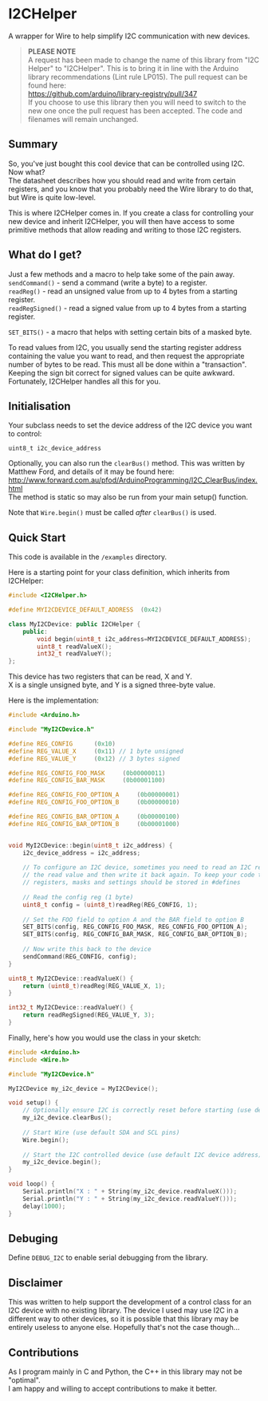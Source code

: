 I2CHelper
=========

A wrapper for Wire to help simplify I2C communication with new devices.

> **PLEASE NOTE**  
> A request has been made to change the name of this library from "I2C Helper"
> to "I2CHelper". This is to bring it in line with the Arduino library
> recommendations (Lint rule LP015). The pull request can be found here:  
> https://github.com/arduino/library-registry/pull/347  
> If you choose to use this library then you will need to switch to the new one
> once the pull request has been accepted. The code and filenames will remain
> unchanged.

## Summary

So, you've just bought this cool device that can be controlled using I2C. Now what?  
The datasheet describes how you should read and write from certain registers,
and you know that you probably need the Wire library to do that, but Wire is
quite low-level.

This is where I2CHelper comes in. If you create a class for controlling your
new device and inherit I2CHelper, you will then have access to some primitive
methods that allow reading and writing to those I2C registers.

## What do I get?

Just a few methods and a macro to help take some of the pain away.  
`sendCommand()` - send a command (write a byte) to a register.  
`readReg()` - read an unsigned value from up to 4 bytes from a starting register.  
`readRegSigned()` - read a signed value from up to 4 bytes from a starting register.  

`SET_BITS()` - a macro that helps with setting certain bits of a masked byte.

To read values from I2C, you usually send the starting register address
containing the value you want to read, and then request the appropriate number
of bytes to be read. This must all be done within a "transaction". Keeping the
sign bit correct for signed values can be quite awkward. Fortunately, I2CHelper
handles all this for you.

## Initialisation

Your subclass needs to set the device address of the I2C device you want to control:

`uint8_t i2c_device_address`

Optionally, you can also run the `clearBus()` method. This was written by
Matthew Ford, and details of it may be found here:  
http://www.forward.com.au/pfod/ArduinoProgramming/I2C_ClearBus/index.html   
The method is static so may also be run from your main setup() function.

Note that `Wire.begin()` must be called *after* `clearBus()` is used.


## Quick Start

This code is available in the `/examples` directory.

Here is a starting point for your class definition, which inherits from I2CHelper:

```c++
#include <I2CHelper.h>

#define MYI2CDEVICE_DEFAULT_ADDRESS  (0x42)

class MyI2CDevice: public I2CHelper {
    public:
        void begin(uint8_t i2c_address=MYI2CDEVICE_DEFAULT_ADDRESS);
        uint8_t readValueX();
        int32_t readValueY();
};
```

This device has two registers that can be read, X and Y.  
X is a single unsigned byte, and Y is a signed three-byte value.

Here is the implementation:

```c++
#include <Arduino.h>

#include "MyI2CDevice.h"

#define REG_CONFIG      (0x10)
#define REG_VALUE_X     (0x11) // 1 byte unsigned
#define REG_VALUE_Y     (0x12) // 3 bytes signed

#define REG_CONFIG_FOO_MASK     (0b00000011)
#define REG_CONFIG_BAR_MASK     (0b00001100)

#define REG_CONFIG_FOO_OPTION_A     (0b00000001)
#define REG_CONFIG_FOO_OPTION_B     (0b00000010)

#define REG_CONFIG_BAR_OPTION_A     (0b00000100)
#define REG_CONFIG_BAR_OPTION_B     (0b00001000)


void MyI2CDevice::begin(uint8_t i2c_address) {
    i2c_device_address = i2c_address;
    
    // To configure an I2C device, sometimes you need to read an I2C register, modify
    // the read value and then write it back again. To keep your code tidy, these
    // registers, masks and settings should be stored in #defines
    
    // Read the config reg (1 byte)
    uint8_t config = (uint8_t)readReg(REG_CONFIG, 1);
    
    // Set the FOO field to option A and the BAR field to option B
    SET_BITS(config, REG_CONFIG_FOO_MASK, REG_CONFIG_FOO_OPTION_A);
    SET_BITS(config, REG_CONFIG_BAR_MASK, REG_CONFIG_BAR_OPTION_B);
    
    // Now write this back to the device
    sendCommand(REG_CONFIG, config);
}

uint8_t MyI2CDevice::readValueX() {
    return (uint8_t)readReg(REG_VALUE_X, 1);
}

int32_t MyI2CDevice::readValueY() {
    return readRegSigned(REG_VALUE_Y, 3);
}
```

Finally, here's how you would use the class in your sketch:
```c++
#include <Arduino.h>
#include <Wire.h>

#include "MyI2CDevice.h"

MyI2CDevice my_i2c_device = MyI2CDevice();

void setup() {
    // Optionally ensure I2C is correctly reset before starting (use default SDA and SCL pins)
    my_i2c_device.clearBus();
    
    // Start Wire (use default SDA and SCL pins)
    Wire.begin();
    
    // Start the I2C controlled device (use default I2C device address)
    my_i2c_device.begin();
}

void loop() {
    Serial.println("X : " + String(my_i2c_device.readValueX()));
    Serial.println("Y : " + String(my_i2c_device.readValueY()));
    delay(1000);
}
```

## Debuging

Define `DEBUG_I2C` to enable serial debugging from the library.


## Disclaimer

This was written to help support the development of a control class for an I2C
device with no existing library. The device I used may use I2C in a different
way to other devices, so it is possible that this library may be entirely
useless to anyone else. Hopefully that's not the case though...


## Contributions

As I program mainly in C and Python, the C++ in this library may not be "optimal".  
I am happy and willing to accept contributions to make it better.
